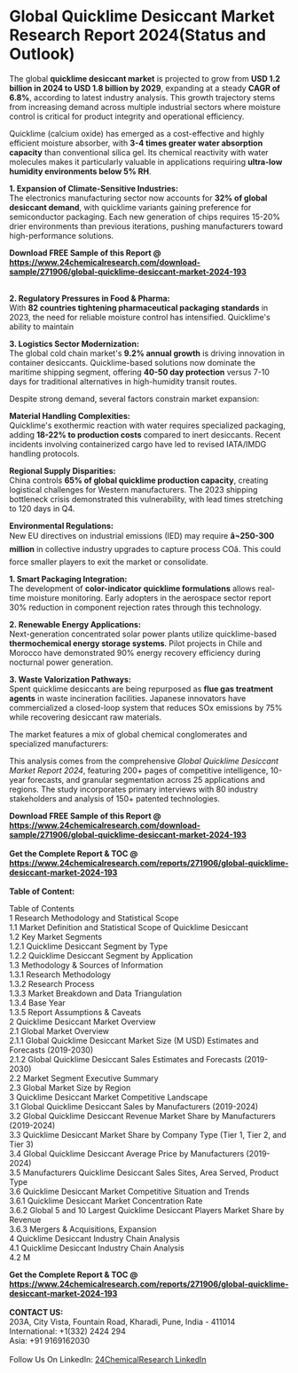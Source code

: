 <h1>Global Quicklime Desiccant Market Research Report 2024(Status and Outlook)</h1><p>The global <strong>quicklime desiccant market</strong> is projected to grow from <strong>USD 1.2 billion in 2024 to USD 1.8 billion by 2029</strong>, expanding at a steady <strong>CAGR of 6.8%</strong>, according to latest industry analysis. This growth trajectory stems from increasing demand across multiple industrial sectors where moisture control is critical for product integrity and operational efficiency.</p><p>Quicklime (calcium oxide) has emerged as a cost-effective and highly efficient moisture absorber, with <strong>3-4 times greater water absorption capacity</strong> than conventional silica gel. Its chemical reactivity with water molecules makes it particularly valuable in applications requiring <strong>ultra-low humidity environments below 5% RH</strong>.</p><p><strong>1. Expansion of Climate-Sensitive Industries:</strong><br>
The electronics manufacturing sector now accounts for <strong>32% of global desiccant demand</strong>, with quicklime variants gaining preference for semiconductor packaging. Each new generation of chips requires 15-20% drier environments than previous iterations, pushing manufacturers toward high-performance solutions.</p><div><b>Download FREE Sample of this Report @ 
            <a href="https://www.24chemicalresearch.com/download-sample/271906/global-quicklime-desiccant-market-2024-193">
            https://www.24chemicalresearch.com/download-sample/271906/global-quicklime-desiccant-market-2024-193</a></b></div><br><p><strong>2. Regulatory Pressures in Food &amp; Pharma:</strong><br>
With <strong>82 countries tightening pharmaceutical packaging standards</strong> in 2023, the need for reliable moisture control has intensified. Quicklime's ability to maintain 

</p><p><strong>3. Logistics Sector Modernization:</strong><br>
The global cold chain market's <strong>9.2% annual growth</strong> is driving innovation in container desiccants. Quicklime-based solutions now dominate the maritime shipping segment, offering <strong>40-50 day protection</strong> versus 7-10 days for traditional alternatives in high-humidity transit routes.</p><p>Despite strong demand, several factors constrain market expansion:</p><p><strong>Material Handling Complexities:</strong><br>
Quicklime's exothermic reaction with water requires specialized packaging, adding <strong>18-22% to production costs</strong> compared to inert desiccants. Recent incidents involving containerized cargo have led to revised IATA/IMDG handling protocols.</p><p><strong>Regional Supply Disparities:</strong><br>
China controls <strong>65% of global quicklime production capacity</strong>, creating logistical challenges for Western manufacturers. The 2023 shipping bottleneck crisis demonstrated this vulnerability, with lead times stretching to 120 days in Q4.</p><p><strong>Environmental Regulations:</strong><br>
New EU directives on industrial emissions (IED) may require <strong>â¬250-300 million</strong> in collective industry upgrades to capture process COâ. This could force smaller players to exit the market or consolidate.</p><p><strong>1. Smart Packaging Integration:</strong><br>
The development of <strong>color-indicator quicklime formulations</strong> allows real-time moisture monitoring. Early adopters in the aerospace sector report 30% reduction in component rejection rates through this technology.</p><p><strong>2. Renewable Energy Applications:</strong><br>
Next-generation concentrated solar power plants utilize quicklime-based <strong>thermochemical energy storage systems</strong>. Pilot projects in Chile and Morocco have demonstrated 90% energy recovery efficiency during nocturnal power generation.</p><p><strong>3. Waste Valorization Pathways:</strong><strong><br>
</strong>Spent quicklime desiccants are being repurposed as <strong>flue gas treatment agents</strong> in waste incineration facilities. Japanese innovators have commercialized a closed-loop system that reduces SOx emissions by 75% while recovering desiccant raw materials.</p><p>The market features a mix of global chemical conglomerates and specialized manufacturers:</p><p>This analysis comes from the comprehensive <em>Global Quicklime Desiccant Market Report 2024</em>, featuring 200+ pages of competitive intelligence, 10-year forecasts, and granular segmentation across 25 applications and regions. The study incorporates primary interviews with 80 industry stakeholders and analysis of 150+ patented technologies.</p><div><b>Download FREE Sample of this Report @ 
            <a href="https://www.24chemicalresearch.com/download-sample/271906/global-quicklime-desiccant-market-2024-193">
            https://www.24chemicalresearch.com/download-sample/271906/global-quicklime-desiccant-market-2024-193</a></b></div><br><div><b>Get the Complete Report & TOC @ 
            <a href="https://www.24chemicalresearch.com/reports/271906/global-quicklime-desiccant-market-2024-193">
            https://www.24chemicalresearch.com/reports/271906/global-quicklime-desiccant-market-2024-193</a></b></div><br>
            <b>Table of Content:</b><p>Table of Contents<br />
1 Research Methodology and Statistical Scope<br />
1.1 Market Definition and Statistical Scope of Quicklime Desiccant<br />
1.2 Key Market Segments<br />
1.2.1 Quicklime Desiccant Segment by Type<br />
1.2.2 Quicklime Desiccant Segment by Application<br />
1.3 Methodology & Sources of Information<br />
1.3.1 Research Methodology<br />
1.3.2 Research Process<br />
1.3.3 Market Breakdown and Data Triangulation<br />
1.3.4 Base Year<br />
1.3.5 Report Assumptions & Caveats<br />
2 Quicklime Desiccant Market Overview<br />
2.1 Global Market Overview<br />
2.1.1 Global Quicklime Desiccant Market Size (M USD) Estimates and Forecasts (2019-2030)<br />
2.1.2 Global Quicklime Desiccant Sales Estimates and Forecasts (2019-2030)<br />
2.2 Market Segment Executive Summary<br />
2.3 Global Market Size by Region<br />
3 Quicklime Desiccant Market Competitive Landscape<br />
3.1 Global Quicklime Desiccant Sales by Manufacturers (2019-2024)<br />
3.2 Global Quicklime Desiccant Revenue Market Share by Manufacturers (2019-2024)<br />
3.3 Quicklime Desiccant Market Share by Company Type (Tier 1, Tier 2, and Tier 3)<br />
3.4 Global Quicklime Desiccant Average Price by Manufacturers (2019-2024)<br />
3.5 Manufacturers Quicklime Desiccant Sales Sites, Area Served, Product Type<br />
3.6 Quicklime Desiccant Market Competitive Situation and Trends<br />
3.6.1 Quicklime Desiccant Market Concentration Rate<br />
3.6.2 Global 5 and 10 Largest Quicklime Desiccant Players Market Share by Revenue<br />
3.6.3 Mergers & Acquisitions, Expansion<br />
4 Quicklime Desiccant Industry Chain Analysis<br />
4.1 Quicklime Desiccant Industry Chain Analysis<br />
4.2 M</p><div><b>Get the Complete Report & TOC @ 
            <a href="https://www.24chemicalresearch.com/reports/271906/global-quicklime-desiccant-market-2024-193">
            https://www.24chemicalresearch.com/reports/271906/global-quicklime-desiccant-market-2024-193</a></b></div><br><b>CONTACT US:</b><br>
            203A, City Vista, Fountain Road, Kharadi, Pune, India - 411014<br>
            International: +1(332) 2424 294<br>
            Asia: +91 9169162030 <br><br>
            Follow Us On LinkedIn: <a href="https://www.linkedin.com/company/24chemicalresearch/">24ChemicalResearch LinkedIn</a>